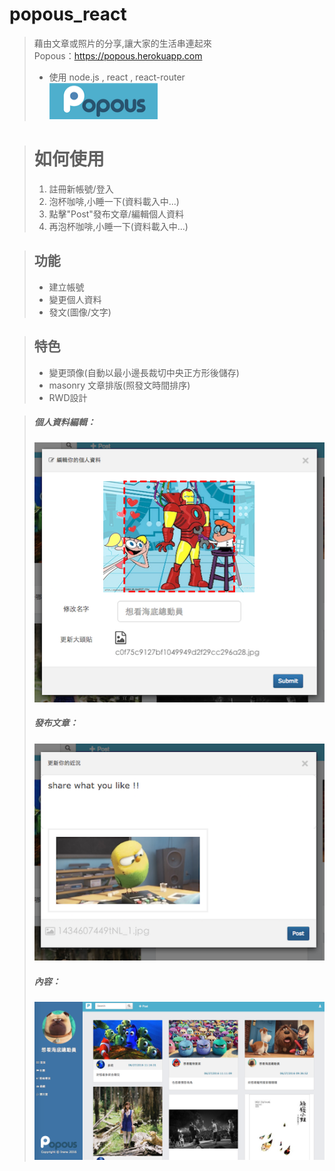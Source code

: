 # popous_react
>藉由文章或照片的分享,讓大家的生活串連起來<br />
>Popous：<a href="https://popous.herokuapp.com">https://popous.herokuapp.com</a>
>  * 使用 node.js , react , react-router<br />
<a href="https://popous.herokuapp.com">![Alt text](/public/img/popous.png)</a><br />

># 如何使用
>1.  註冊新帳號/登入
>2.  泡杯咖啡,小睡一下(資料載入中...)
>3.  點擊"Post"發布文章/編輯個人資料
>4.  再泡杯咖啡,小睡一下(資料載入中...)

>## 功能
>  * 建立帳號<br />
>  * 變更個人資料<br />
>  * 發文(圖像/文字)<br />


>## 特色
>  * 變更頭像(自動以最小邊長裁切中央正方形後儲存)<br />
>  * masonry 文章排版(照發文時間排序)<br />
>  * RWD設計<br />


>#####  個人資料編輯：<br />
>  ![Alt text](/public/img/edit.jpg)<br />
>
>#####  發布文章：<br />
>  ![Alt text](/public/img/post.jpg)<br />
>
>#####  內容：<br />
>  ![Alt text](/public/img/info.jpg)<br />
